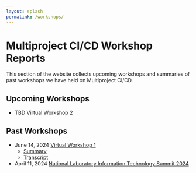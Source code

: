 ```yaml
---
layout: splash
permalink: /workshops/
---
```


# Multiproject CI/CD Workshop Reports

This section of the website collects upcoming workshops and summaries of past
workshops we have held on Multiproject CI/CD.

## Upcoming Workshops

- TBD Virtual Workshop 2

## Past Workshops

- June 14, 2024 [Virtual Workshop 1](/workshops/virtual_workshop1/)
  - [Summary](virtual_workshop1/summary)
  - [Transcript](virtual_workshop1/transcript)
- April 11, 2024 [National Laboratory Information Technology Summit 2024](nlit2024)
